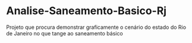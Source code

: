 # Analise-Saneamento-Basico-Rj
Projeto que procura demonstrar graficamente o cenário do estado do Rio de Janeiro no que tange ao saneamento básico

